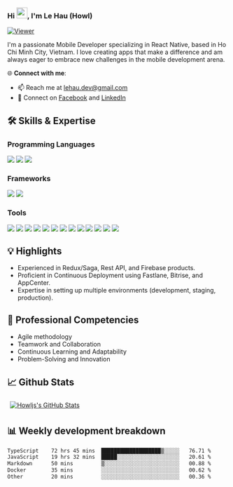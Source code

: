 ### Hi <img src="https://media.giphy.com/media/hvRJCLFzcasrR4ia7z/giphy.gif" width="25px">, I'm Le Hau (Howl)

[![Viewer](https://komarev.com/ghpvc/?username=howljs&color=blueviolet)](https://github.com/howljs)

I'm a passionate Mobile Developer specializing in React Native, based in Ho Chi Minh City, Vietnam. I love creating apps that make a difference and am always eager to embrace new challenges in the mobile development arena.

🌐 **Connect with me**:
- 📫 Reach me at [lehau.dev@gmail.com](mailto:lehau.dev@gmail.com)
- 🤝 Connect on [Facebook](https://www.facebook.com/5515886) and [LinkedIn](https://www.linkedin.com/in/howljs)

## 🛠️ Skills & Expertise
### Programming Languages
![](https://img.shields.io/badge/Javascript-informational?style=flat&logo=javascript&logoColor=000000&color=ffdf00)
![](https://img.shields.io/badge/Typescript-informational?style=flat&logo=typescript&logoColor=white&color=2e79c7)
![](https://img.shields.io/badge/Dart-informational?style=flat&logo=dart&logoColor=white&color=02599c)

### Frameworks
![](https://img.shields.io/badge/React_Native-informational?style=flat&logo=react&logoColor=25d9fd&color=262626)
![](https://img.shields.io/badge/Flutter-informational?style=flat&logo=flutter&logoColor=45c7fb&color=00559f)

### Tools
![](https://img.shields.io/badge/VSCode-informational?style=flat&logo=visualstudiocode&logoColor=white&color=0076c6)
![](https://img.shields.io/badge/Android_Studio-informational?style=flat&logo=androidstudio&logoColor=3ddc84&color=132e3d)
![](https://img.shields.io/badge/Xcode-informational?style=flat&logo=xcode&logoColor=white&color=176ee3)
![](https://img.shields.io/badge/Bitrise-informational?style=flat&logo=bitrise&logoColor=white&color=683b88)
![](https://img.shields.io/badge/Docker-informational?style=flat&logo=docker&logoColor=white&color=1c97ee)
![](https://img.shields.io/badge/Github-informational?style=flat&logo=github&logoColor=white&color=171515)
![](https://img.shields.io/badge/Bitbucket-informational?style=flat&logo=bitbucket&logoColor=white&color=156de7)
![](https://img.shields.io/badge/Git-informational?style=flat&logo=git&logoColor=white&color=f0502f)
![](https://img.shields.io/badge/Jira-informational?style=flat&logo=jira&logoColor=white&color=156de7)
![](https://img.shields.io/badge/Photoshop-informational?style=flat&logo=adobephotoshop&logoColor=011e36&color=31a8ff)
![](https://img.shields.io/badge/Illustrator-informational?style=flat&logo=adobeillustrator&logoColor=300000&color=ff9b00)
![](https://img.shields.io/badge/Figma-informational?style=flat&logo=figma&logoColor=white&color=2f3139)
![](https://img.shields.io/badge/Miro-informational?style=flat&logo=miro&logoColor=050038&color=ffd02f)

## 💡 Highlights
- Experienced in Redux/Saga, Rest API, and Firebase products.
- Proficient in Continuous Deployment using Fastlane, Bitrise, and AppCenter.
- Expertise in setting up multiple environments (development, staging, production).

## 🌟 Professional Competencies
- Agile methodology
- Teamwork and Collaboration
- Continuous Learning and Adaptability
- Problem-Solving and Innovation

## 📈 Github Stats
<a href="https://github.com/howljs">
  <img align="center" style="margin:0.4rem" src="https://github-readme-stats.vercel.app/api?username=howljs&show_icons=true&theme=dracula" alt="Howljs's GitHub Stats" />
</a>

## 📊 Weekly development breakdown
<!--START_SECTION:waka-->

```txt
TypeScript    72 hrs 45 mins  ███████████████████▒░░░░░   76.71 %
JavaScript    19 hrs 32 mins  █████░░░░░░░░░░░░░░░░░░░░   20.61 %
Markdown      50 mins         ▒░░░░░░░░░░░░░░░░░░░░░░░░   00.88 %
Docker        35 mins         ░░░░░░░░░░░░░░░░░░░░░░░░░   00.62 %
Other         20 mins         ░░░░░░░░░░░░░░░░░░░░░░░░░   00.36 %
```

<!--END_SECTION:waka-->
